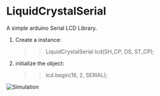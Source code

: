 # LiquidCrystalSerial
A simple arduino Serial LCD Library.

1. Create a instance: 
   >> LiquidCrystalSerial lcd(SH_CP, DS, ST_CP);
2. initialize the object:
   >> lcd.begin(16, 2, SERIAL);

![Simulation](https://github.com/AntorOfficial/LiquidCrystalSerial/blob/master/examples/HelloWorld/HelloWorld.PNG)
